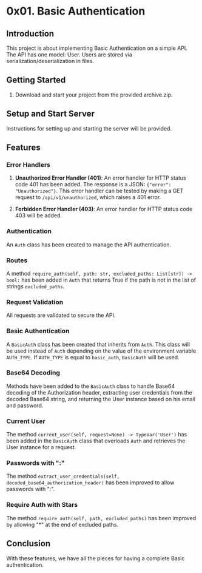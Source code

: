 # 0x01. Basic Authentication

## Introduction

This project is about implementing Basic Authentication on a simple API. The API has one model: User. Users are stored via serialization/deserialization in files.

## Getting Started

1. Download and start your project from the provided archive.zip.

## Setup and Start Server

Instructions for setting up and starting the server will be provided.

## Features

### Error Handlers

1. **Unauthorized Error Handler (401)**: An error handler for HTTP status code 401 has been added. The response is a JSON: `{"error": "Unauthorized"}`. This error handler can be tested by making a GET request to `/api/v1/unauthorized`, which raises a 401 error.

2. **Forbidden Error Handler (403)**: An error handler for HTTP status code 403 will be added.

### Authentication

An `Auth` class has been created to manage the API authentication.

### Routes

A method `require_auth(self, path: str, excluded_paths: List[str]) -> bool:` has been added in `Auth` that returns True if the path is not in the list of strings `excluded_paths`.

### Request Validation

All requests are validated to secure the API.

### Basic Authentication

A `BasicAuth` class has been created that inherits from `Auth`. This class will be used instead of `Auth` depending on the value of the environment variable `AUTH_TYPE`. If `AUTH_TYPE` is equal to `basic_auth`, `BasicAuth` will be used.

### Base64 Decoding

Methods have been added to the `BasicAuth` class to handle Base64 decoding of the Authorization header, extracting user credentials from the decoded Base64 string, and returning the User instance based on his email and password.

### Current User

The method `current_user(self, request=None) -> TypeVar('User')` has been added in the `BasicAuth` class that overloads `Auth` and retrieves the User instance for a request.

### Passwords with ":" 

The method `extract_user_credentials(self, decoded_base64_authorization_header)` has been improved to allow passwords with ":".

### Require Auth with Stars

The method `require_auth(self, path, excluded_paths)` has been improved by allowing "*" at the end of excluded paths.

## Conclusion

With these features, we have all the pieces for having a complete Basic authentication.
